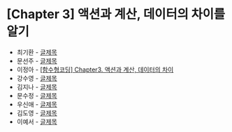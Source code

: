 # [Chapter 3] 액션과 계산, 데이터의 차이를 알기

- 최기환 - [글제목](링크)
- 문선주 - [글제목](링크)
- 이정아 - [[함수형코딩] Chapter3. 액션과 계산, 데이터의 차이](https://sulfuric-banjo-5a8.notion.site/Chapter3-c30aeb828f61427682e80c9f44493a80?pvs=4)
- 강수영 - [글제목](링크)
- 김지나 - [글제목](링크)
- 문수정 - [글제목](링크)
- 우신애 - [글제목](링크)
- 김도영 - [글제목](링크)
- 이예서 - [글제목](링크)
